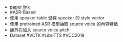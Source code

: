 - [paper link](https://arxiv.org/abs/1904.08983)
- #ASR-Based
- 使用 speaker table 儲存 speaker 的 style vector
- 使用 pretrained ASR 模型抽取 source voice 的內容特徵
- 額外在加入 source voice pitch
- Dataset #VCTK #LibriTTS #VCC2018